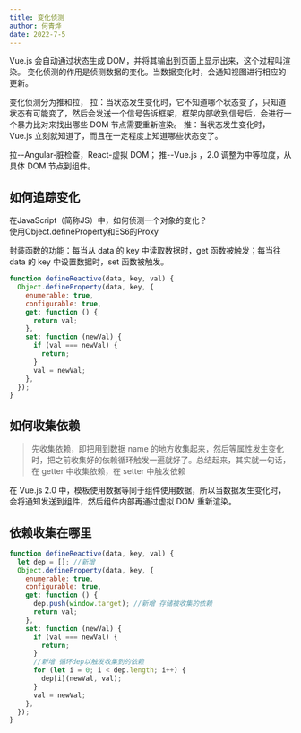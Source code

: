 ```yaml
---
title: 变化侦测
author: 何青烨
date: 2022-7-5
---
```


Vue.js 会自动通过状态生成 DOM，并将其输出到页面上显示出来，这个过程叫渲染。
变化侦测的作用是侦测数据的变化。当数据变化时，会通知视图进行相应的更新。

变化侦测分为推和拉，
拉：当状态发生变化时，它不知道哪个状态变了，只知道状态有可能变了，然后会发送一个信号告诉框架，框架内部收到信号后，会进行一个暴力比对来找出哪些 DOM 节点需要重新渲染。
推：当状态发生变化时，Vue.js 立刻就知道了，而且在一定程度上知道哪些状态变了。

拉--Angular-脏检查，React-虚拟 DOM；
推--Vue.js ，2.0 调整为中等粒度，从具体 DOM 节点到组件。

<h2>如何追踪变化</h2>
在JavaScript（简称JS）中，如何侦测一个对象的变化？</br>
使用Object.defineProperty和ES6的Proxy

封装函数的功能：每当从 data 的 key 中读取数据时，get 函数被触发；每当往 data 的 key 中设置数据时，set 函数被触发。

```js
function defineReactive(data, key, val) {
  Object.defineProperty(data, key, {
    enumerable: true,
    configurable: true,
    get: function () {
      return val;
    },
    set: function (newVal) {
      if (val === newVal) {
        return;
      }
      val = newVal;
    },
  });
}
```

<h2>如何收集依赖</h2>

> 先收集依赖，即把用到数据 name 的地方收集起来，然后等属性发生变化时，把之前收集好的依赖循环触发一遍就好了。总结起来，其实就一句话，在 getter 中收集依赖，在 setter 中触发依赖

在 Vue.js 2.0 中，模板使用数据等同于组件使用数据，所以当数据发生变化时，会将通知发送到组件，然后组件内部再通过虚拟 DOM 重新渲染。

<h2>依赖收集在哪里</h2>

```js
function defineReactive(data, key, val) {
  let dep = []; //新增
  Object.defineProperty(data, key, {
    enumerable: true,
    configurable: true,
    get: function () {
      dep.push(window.target); //新增 存储被收集的依赖
      return val;
    },
    set: function (newVal) {
      if (val === newVal) {
        return;
      }
      //新增 循环dep以触发收集到的依赖
      for (let i = 0; i < dep.length; i++) {
        dep[i](newVal, val);
      }
      val = newVal;
    },
  });
}
```
